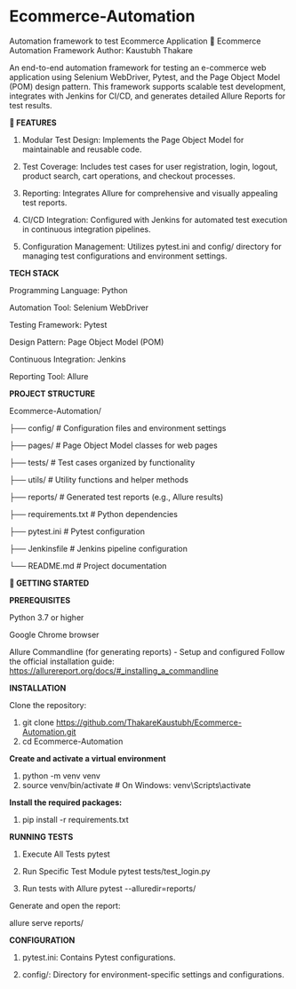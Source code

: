 # Ecommerce-Automation
Automation framework to test Ecommerce Application
🛒 Ecommerce Automation Framework
Author: Kaustubh Thakare

An end-to-end automation framework for testing an e-commerce web application using Selenium WebDriver, Pytest, and the Page Object Model (POM) design pattern. This framework supports scalable test development, integrates with Jenkins for CI/CD, and generates detailed Allure Reports for test results.


**📌 FEATURES**

1. Modular Test Design: Implements the Page Object Model for maintainable and reusable code.

2. Test Coverage: Includes test cases for user registration, login, logout, product search, cart operations, and checkout processes.

3. Reporting: Integrates Allure for comprehensive and visually appealing test reports.

4. CI/CD Integration: Configured with Jenkins for automated test execution in continuous integration pipelines.

5. Configuration Management: Utilizes pytest.ini and config/ directory for managing test configurations and environment settings.


**TECH STACK**

Programming Language: Python

Automation Tool: Selenium WebDriver

Testing Framework: Pytest

Design Pattern: Page Object Model (POM)

Continuous Integration: Jenkins

Reporting Tool: Allure

**PROJECT STRUCTURE**

Ecommerce-Automation/

├── config/             # Configuration files and environment settings

├── pages/              # Page Object Model classes for web pages

├── tests/              # Test cases organized by functionality

├── utils/              # Utility functions and helper methods

├── reports/            # Generated test reports (e.g., Allure results)

├── requirements.txt    # Python dependencies

├── pytest.ini          # Pytest configuration

├── Jenkinsfile         # Jenkins pipeline configuration

└── README.md           # Project documentation



**🚀 GETTING STARTED**

**PREREQUISITES**

Python 3.7 or higher

Google Chrome browser

Allure Commandline (for generating reports) - Setup and configured
Follow the official installation guide: https://allurereport.org/docs/#_installing_a_commandline


**INSTALLATION**

Clone the repository:
1. git clone https://github.com/ThakareKaustubh/Ecommerce-Automation.git
2. cd Ecommerce-Automation

**Create and activate a virtual environment**
1. python -m venv venv
2. source venv/bin/activate  # On Windows: venv\Scripts\activate

**Install the required packages:**
1. pip install -r requirements.txt



**RUNNING TESTS**
1. Execute All Tests
pytest

2. Run Specific Test Module
pytest tests/test_login.py

3. Run tests with Allure
pytest --alluredir=reports/

Generate and open the report:

allure serve reports/




**CONFIGURATION**
1. pytest.ini: Contains Pytest configurations.

2. config/: Directory for environment-specific settings and configurations.